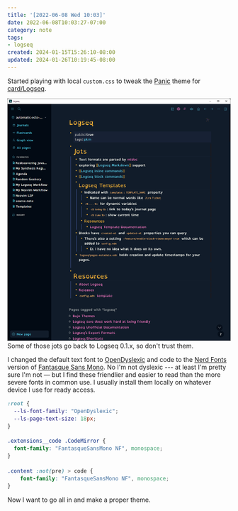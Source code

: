 ```yaml
---
title: '[2022-06-08 Wed 10:03]'
date: 2022-06-08T10:03:27-07:00
category: note
tags:
- logseq
created: 2024-01-15T15:26:10-08:00
updated: 2024-01-26T10:19:45-08:00
---
```


Started playing with local `custom.css` to tweak the [Panic](https://github.com/sokirill/logseq-panic-theme) theme for [card/Logseq](../../../card/Logseq.md).

![attachments/img/logseq-custom-panic-2022-06-08.png](../../../attachments/img/logseq-custom-panic-2022-06-08.png)
Some of those jots go back to Logseq 0.1.x, so don't trust them.

<!--more-->

I changed the default text font to [OpenDyslexic](https://opendyslexic.org) and code to the [Nerd Fonts](https://www.nerdfonts.com) version of [Fantasque Sans Mono](https://github.com/belluzj/fantasque-sans). No I'm not dyslexic --- at least I'm pretty sure I'm not — but I find these friendlier and easier to read than the more severe fonts in common use. I usually install them locally on whatever device I use for ready access.

````css
:root {
  --ls-font-family: "OpenDyslexic";
  --ls-page-text-size: 18px;
}

.extensions__code .CodeMirror {
  font-family: "FantasqueSansMono NF", monospace;
}

.content :not(pre) > code {
    font-family: "FantasqueSansMono NF", monospace;
}
````

Now I want to go all in and make a proper theme.
